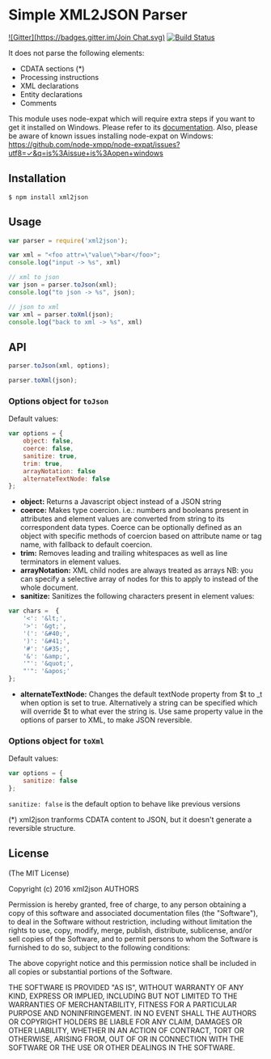 # Simple XML2JSON Parser
[![Gitter](https://badges.gitter.im/Join Chat.svg)](https://gitter.im/buglabs/node-xml2json?utm_source=badge&utm_medium=badge&utm_campaign=pr-badge&utm_content=badge)
[![Build Status](https://travis-ci.org/buglabs/node-xml2json.svg?branch=master)](https://travis-ci.org/buglabs/node-xml2json)

It does not parse the following elements:

* CDATA sections (*)
* Processing instructions
* XML declarations
* Entity declarations
* Comments

This module uses node-expat which will require extra steps if you want to get it installed on Windows. Please
refer to its [documentation](http://node-xmpp.org/doc/expat.html#installing-on-windows?). Also, please be aware of known issues installing node-expat on Windows: https://github.com/node-xmpp/node-expat/issues?utf8=✓&q=is%3Aissue+is%3Aopen+windows

## Installation
```
$ npm install xml2json
```

## Usage
```javascript
var parser = require('xml2json');

var xml = "<foo attr=\"value\">bar</foo>";
console.log("input -> %s", xml)

// xml to json
var json = parser.toJson(xml);
console.log("to json -> %s", json);

// json to xml
var xml = parser.toXml(json);
console.log("back to xml -> %s", xml)
```

## API

```javascript
parser.toJson(xml, options);
```
```javascript
parser.toXml(json);
```

### Options object for `toJson`

Default values:
```javascript
var options = {
    object: false,
    coerce: false,
    sanitize: true,
    trim: true,
    arrayNotation: false
    alternateTextNode: false
};
```

* **object:** Returns a Javascript object instead of a JSON string
* **coerce:** Makes type coercion. i.e.: numbers and booleans present in attributes and element values are converted from string to its correspondent data types. Coerce can be optionally defined as an object with specific methods of coercion based on attribute name or tag name, with fallback to default coercion.
* **trim:** Removes leading and trailing whitespaces as well as line terminators in element values.
* **arrayNotation:** XML child nodes are always treated as arrays NB: you can specify a selective array of nodes for this to apply to instead of the whole document. 
* **sanitize:** Sanitizes the following characters present in element values:

```javascript
var chars =  {
    '<': '&lt;',
    '>': '&gt;',
    '(': '&#40;',
    ')': '&#41;',
    '#': '&#35;',
    '&': '&amp;',
    '"': '&quot;',
    "'": '&apos;'
};
```
* **alternateTextNode:** Changes the default textNode property from $t to _t when option is set to true. Alternatively a string can be specified which will override $t to what ever the string is.
Use same property value in the options of parser to XML, to make JSON reversible.


### Options object for `toXml`

Default values:
```javascript
var options = {
    sanitize: false
};
```

`sanitize: false` is the default option to behave like previous versions


(*) xml2json tranforms CDATA content to JSON, but it doesn't generate a reversible structure.

## License
(The MIT License)

Copyright (c) 2016 xml2json AUTHORS 

Permission is hereby granted, free of charge, to any person obtaining a copy
of this software and associated documentation files (the "Software"), to
deal in the Software without restriction, including without limitation the
rights to use, copy, modify, merge, publish, distribute, sublicense, and/or
sell copies of the Software, and to permit persons to whom the Software is
furnished to do so, subject to the following conditions:

The above copyright notice and this permission notice shall be included in
all copies or substantial portions of the Software.

THE SOFTWARE IS PROVIDED "AS IS", WITHOUT WARRANTY OF ANY KIND, EXPRESS OR
IMPLIED, INCLUDING BUT NOT LIMITED TO THE WARRANTIES OF MERCHANTABILITY,
FITNESS FOR A PARTICULAR PURPOSE AND NONINFRINGEMENT. IN NO EVENT SHALL THE
AUTHORS OR COPYRIGHT HOLDERS BE LIABLE FOR ANY CLAIM, DAMAGES OR OTHER
LIABILITY, WHETHER IN AN ACTION OF CONTRACT, TORT OR OTHERWISE, ARISING
FROM, OUT OF OR IN CONNECTION WITH THE SOFTWARE OR THE USE OR OTHER DEALINGS
IN THE SOFTWARE.
